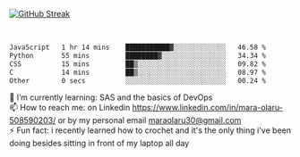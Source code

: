 

[![GitHub Streak](https://streak-stats.demolab.com?user=MaraxD&theme=tokyonight)](https://git.io/streak-stats)
 
 
 <br/>

<!--START_SECTION:waka-->

```txt
JavaScript   1 hr 14 mins    ███████████▓░░░░░░░░░░░░░   46.58 %
Python       55 mins         ████████▓░░░░░░░░░░░░░░░░   34.34 %
CSS          15 mins         ██▒░░░░░░░░░░░░░░░░░░░░░░   09.82 %
C            14 mins         ██▒░░░░░░░░░░░░░░░░░░░░░░   08.97 %
Other        0 secs          ░░░░░░░░░░░░░░░░░░░░░░░░░   00.24 %
```

<!--END_SECTION:waka-->
<!--[![willianrod's wakatime stats](https://github-readme-stats.vercel.app/api/wakatime?username=MaraxD)](https://github.com/anuraghazra/github-readme-stats)-->

🌱 I’m currently learning: SAS and the basics of DevOps<br/>
📫 How to reach me: on Linkedin https://www.linkedin.com/in/mara-olaru-508590203/ or by my personal email maraolaru30@gmail.com <br/>
⚡ Fun fact: i recently learned how to crochet and it's the only thing i've been doing besides sitting in front of my laptop all day <br/>
 
